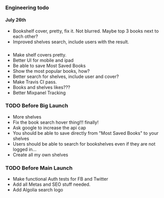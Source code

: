 ### Engineering todo

#### July 26th
- Bookshelf cover, pretty, fix it. Not blurred. Maybe top 3 books next to each other?
- Improved shelves search, include users with the result.


#####
- Make shelf covers pretty.
- Better UI for mobile and ipad
- Be able to save Most Saved Books
- Show the most popular books, how?
- Better search for shelves, include user and cover?
- Make Travis CI pass.
- Books and shelves likes???
- Better Mixpanel Tracking

### TODO Before Big Launch
- More shelves
- Fix the book search hover thing!!! finally!
- Ask google to increase the api cap
- You should be able to save directly from "Most Saved Books" to your shelves
- Users should be able to search for bookshelves even if they are not logged in...
- Create all my own shelves

### TODO Before Main Launch
- Make functional Auth tests for FB and Twitter
- Add all Metas and SEO stuff needed.
- Add Algolia search logo
